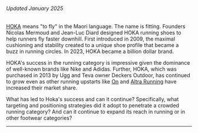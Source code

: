 ###### Updated January 2025

[HOKA](https://www.hoka.com/en/us/) means "to fly" in the Maori language. The name is fitting. Founders Nicolas Mermoud and Jean-Luc Diard designed HOKA running shoes to help runners fly faster downhill. First introduced in 2009, the maximal cushioning and stability created to a unique shoe profile that became a buzz in running circles. In 2023, HOKA became a billion dollar brand.

HOKA's success in the running category is impressive given the dominance of well-known brands like Nike and Adidas. Further, HOKA, which was purchased in 2013 by Ugg and Teva owner Deckers Outdoor, has continued to grow even as other running upstarts like [On](https://www.on.com/en-us/) and [Altra Running](https://www.altrarunning.com/) have increased their market share. 

What has led to Hoka's success and can it continue? Specifically, what targeting and positioning strategies did it adopt to penetrate a crowded running category? And can it continue to expand its reach in running or in other footwear categories?

---
